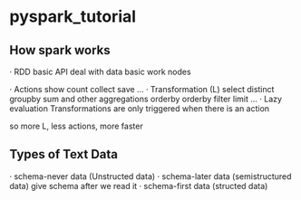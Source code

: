 # pyspark_tutorial

## How spark works

· RDD
  basic API deal with data
  basic work nodes

· Actions
  show
  count
  collect
  save
  ...
· Transformation (L)
  select
  distinct
  groupby
  sum and other aggregations
  orderby
  orderby
  filter
  limit
  ...
· Lazy evaluation 
  Transformations are only triggered when there is an action
  
  so more L, less actions, more faster
  
## Types of Text Data

· schema-never data (Unstructed data)
· schema-later data (semistructured data)
  give schema after we read it
· schema-first data (structed data)
